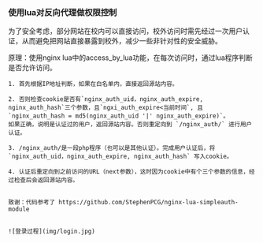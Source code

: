 ### 使用lua对反向代理做权限控制

为了安全考虑，部分网站在校内可以直接访问，校外访问时需先经过一次用户认证，从而避免把网站直接暴露到校外，减少一些非针对性的安全威胁。

原理：使用nginx lua中的access_by_lua功能，在每次访问时，通过lua程序判断是否允许访问。

```
1. 首先根据IP地址判断，如果在白名单内，直接返回源站内容。

2. 否则检查cookie是否有`nginx_auth_uid，nginx_auth_expire, nginx_auth_hash`三个参数，且`ngxi_auth_expire<当前时间`, 且`nginx_auth_hash = md5(nginx_auth_uid '|' nginx_auth_expire)`。
如果正确，说明是认证过的用户，返回源站内容。否则重定向到 `/nginx_auth/` 进行用户认证。

3. /nginx_auth/是一段php程序（也可以是其他认证）。完成用户认证后，将 `nginx_auth_uid，nginx_auth_expire, nginx_auth_hash` 写入cookie。

4. 认证后重定向到之前访问的URL（next参数），这时因为cookie中有个三个参数的信息，经过检查后会返回源站内容。


致谢：代码参考了 https://github.com/StephenPCG/nginx-lua-simpleauth-module


![登录过程](img/login.jpg)

